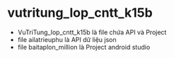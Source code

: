 # vutritung_lop_cntt_k15b
- VuTriTung_lop_cntt_k15b là file chứa API và Project
- file ailatrieuphu là API dữ liệu json
- file baitaplon_million là Project android studio
